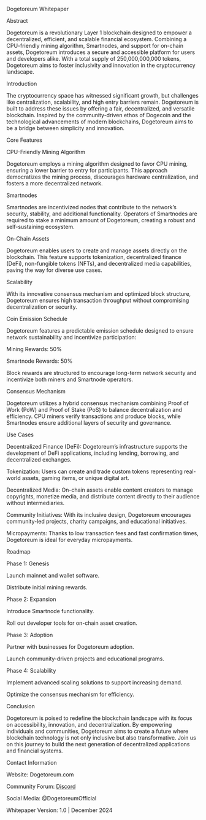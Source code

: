 Dogetoreum Whitepaper

Abstract

Dogetoreum is a revolutionary Layer 1 blockchain designed to empower a decentralized, efficient, and scalable financial ecosystem. Combining a CPU-friendly mining algorithm, Smartnodes, and support for on-chain assets, Dogetoreum introduces a secure and accessible platform for users and developers alike. With a total supply of 250,000,000,000 tokens, Dogetoreum aims to foster inclusivity and innovation in the cryptocurrency landscape.

Introduction

The cryptocurrency space has witnessed significant growth, but challenges like centralization, scalability, and high entry barriers remain. Dogetoreum is built to address these issues by offering a fair, decentralized, and versatile blockchain. Inspired by the community-driven ethos of Dogecoin and the technological advancements of modern blockchains, Dogetoreum aims to be a bridge between simplicity and innovation.

Core Features

CPU-Friendly Mining Algorithm

Dogetoreum employs a mining algorithm designed to favor CPU mining, ensuring a lower barrier to entry for participants. This approach democratizes the mining process, discourages hardware centralization, and fosters a more decentralized network.

Smartnodes

Smartnodes are incentivized nodes that contribute to the network’s security, stability, and additional functionality. Operators of Smartnodes are required to stake a minimum amount of Dogetoreum, creating a robust and self-sustaining ecosystem.

On-Chain Assets

Dogetoreum enables users to create and manage assets directly on the blockchain. This feature supports tokenization, decentralized finance (DeFi), non-fungible tokens (NFTs), and decentralized media capabilities, paving the way for diverse use cases.

Scalability

With its innovative consensus mechanism and optimized block structure, Dogetoreum ensures high transaction throughput without compromising decentralization or security.

Coin Emission Schedule

Dogetoreum features a predictable emission schedule designed to ensure network sustainability and incentivize participation:

Mining Rewards: 50%

Smartnode Rewards: 50%

Block rewards are structured to encourage long-term network security and incentivize both miners and Smartnode operators.

Consensus Mechanism

Dogetoreum utilizes a hybrid consensus mechanism combining Proof of Work (PoW) and Proof of Stake (PoS) to balance decentralization and efficiency. CPU miners verify transactions and produce blocks, while Smartnodes ensure additional layers of security and governance.

Use Cases

Decentralized Finance (DeFi):
Dogetoreum’s infrastructure supports the development of DeFi applications, including lending, borrowing, and decentralized exchanges.

Tokenization:
Users can create and trade custom tokens representing real-world assets, gaming items, or unique digital art.

Decentralized Media:
On-chain assets enable content creators to manage copyrights, monetize media, and distribute content directly to their audience without intermediaries.

Community Initiatives:
With its inclusive design, Dogetoreum encourages community-led projects, charity campaigns, and educational initiatives.

Micropayments:
Thanks to low transaction fees and fast confirmation times, Dogetoreum is ideal for everyday micropayments.

Roadmap

Phase 1: Genesis

Launch mainnet and wallet software.

Distribute initial mining rewards.

Phase 2: Expansion

Introduce Smartnode functionality.

Roll out developer tools for on-chain asset creation.

Phase 3: Adoption

Partner with businesses for Dogetoreum adoption.

Launch community-driven projects and educational programs.

Phase 4: Scalability

Implement advanced scaling solutions to support increasing demand.

Optimize the consensus mechanism for efficiency.

Conclusion

Dogetoreum is poised to redefine the blockchain landscape with its focus on accessibility, innovation, and decentralization. By empowering individuals and communities, Dogetoreum aims to create a future where blockchain technology is not only inclusive but also transformative. Join us on this journey to build the next generation of decentralized applications and financial systems.

Contact Information

Website: Dogetoreum.com

Community Forum: [Discord](https://discord.gg/V5SkDr2p)

Social Media: @DogetoreumOfficial

Whitepaper Version: 1.0 | December 2024